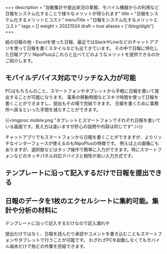 +++
description = "自動集計や提出状況の掌握、モバイル機器からの利用など日報をシステム化することで様々なメリットが得られます"
title = "日報をシステム化するメリットとコスト"
menuTitle = "日報をシステム化するメリットとコスト"
tags = []
weight = 20221024
draft = true
aliases = ['/blog/digit/']
+++

紙の日報の他・Excelを使った日報、最近ではSlackやLineなどのチャットアプリを使って日報を書くスタイルなども出てきています。
その中で日報に特化した日報アプリ NipoPlusはこれらと比べてどのようなメリットを提供できるのかご紹介します。

## モバイルデバイス対応でリッチな入力が可能

PCはもちろんのこと、スマートフォンやタブレットから手軽に日報を書いて提出することが可能になります。
電車の移動時間などスキマ時間を使って日報を書くことができますし、提出もその場で完結できます。
日報を書くために事務所へ戻るといった手間を減らすことができます。

{{<imgproc mobile.png "タブレットとスマートフォンでそれぞれ日報を書いている画面です。見え方は違いますが肝心の設問や内容は同じです" />}}

チャットアプリでもスマートフォンから日報を書くことができますが、よりリッチなインターフェースが使えるのもNipoPlusの特徴です。
例えば上の画像にもありますが、選択肢などはタップ操作で簡単に入力ができます。特にスマートフォンなどのタッチパネル対応デバイスと相性が良い入力方式です。

## テンプレートに沿って記入するだけで日報を提出できる

## 日報のデータを1枚のエクセルシートに集約可能。集計や分析の材料に

テンプレートに沿って記入するだけなので記入漏れや

提出だけではなく、日報を読んだり承認やコメントを書き込むこともスマートフォンやタブレットで行うことが可能です。
わざわざPCを起動しなくてもモバイル端末だけで殆どの作業を完結できます。
